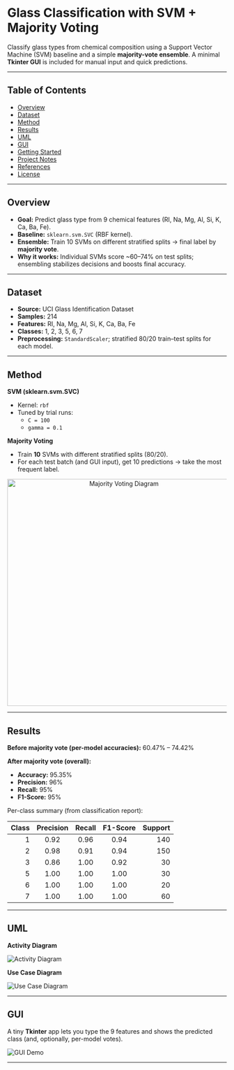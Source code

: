 # Glass Classification with SVM + Majority Voting

Classify glass types from chemical composition using a Support Vector Machine (SVM) baseline and a simple **majority-vote ensemble**. A minimal **Tkinter GUI** is included for manual input and quick predictions.

---

## Table of Contents
- [Overview](#overview)
- [Dataset](#dataset)
- [Method](#method)
- [Results](#results)
- [UML](#uml)
- [GUI](#gui)
- [Getting Started](#getting-started)
- [Project Notes](#project-notes)
- [References](#references)
- [License](#license)

---

## Overview
- **Goal:** Predict glass type from 9 chemical features (RI, Na, Mg, Al, Si, K, Ca, Ba, Fe).
- **Baseline:** `sklearn.svm.SVC` (RBF kernel).
- **Ensemble:** Train 10 SVMs on different stratified splits → final label by **majority vote**.
- **Why it works:** Individual SVMs score ~60–74% on test splits; ensembling stabilizes decisions and boosts final accuracy.

---

## Dataset
- **Source:** UCI Glass Identification Dataset  
- **Samples:** 214  
- **Features:** RI, Na, Mg, Al, Si, K, Ca, Ba, Fe  
- **Classes:** 1, 2, 3, 5, 6, 7  
- **Preprocessing:** `StandardScaler`; stratified 80/20 train–test splits for each model.

---

## Method
**SVM (sklearn.svm.SVC)**
- Kernel: `rbf`
- Tuned by trial runs:
  - `C = 100`
  - `gamma = 0.1`

**Majority Voting**
- Train **10** SVMs with different stratified splits (80/20).
- For each test batch (and GUI input), get 10 predictions → take the most frequent label.

<p align="center">
  <img src="images/majority_voting.png" alt="Majority Voting Diagram" width="520">
</p>

---

## Results
**Before majority vote (per-model accuracies):** 60.47% – 74.42%

**After majority vote (overall):**
- **Accuracy:** 95.35%  
- **Precision:** 96%  
- **Recall:** 95%  
- **F1-Score:** 95%

Per-class summary (from classification report):

| Class | Precision | Recall | F1-Score | Support |
|------:|:---------:|:------:|:--------:|-------:|
| 1     | 0.92 | 0.96 | 0.94 | 140 |
| 2     | 0.98 | 0.91 | 0.94 | 150 |
| 3     | 0.86 | 1.00 | 0.92 | 30  |
| 5     | 1.00 | 1.00 | 1.00 | 30  |
| 6     | 1.00 | 1.00 | 1.00 | 20  |
| 7     | 1.00 | 1.00 | 1.00 | 60  |

---

## UML
**Activity Diagram**

![Activity Diagram](images/uml_activity.png)

**Use Case Diagram**

![Use Case Diagram](images/uml_usecase.png)

---

## GUI
A tiny **Tkinter** app lets you type the 9 features and shows the predicted class (and, optionally, per-model votes).

![GUI Demo](images/gui_demo.png)

---

